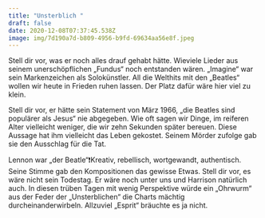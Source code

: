 ```yaml
---
title: "Unsterblich "
draft: false
date: 2020-12-08T07:37:45.538Z
image: img/7d190a7d-b809-4956-b9fd-69634aa56e8f.jpeg
---
```

Stell dir vor, was er noch alles drauf gehabt hätte. Wieviele Lieder aus seinem unerschöpflichen „Fundus“ noch entstanden wären. „Imagine“ war sein Markenzeichen als Solokünstler. All die Welthits mit den „Beatles“ wollen wir heute in Frieden ruhen lassen. Der Platz dafür wäre hier viel zu klein.

Stell dir vor, er hätte sein Statement von März 1966, „die Beatles sind populärer als Jesus“ nie abgegeben. Wie oft sagen wir Dinge, im reiferen Alter vielleicht weniger, die wir zehn Sekunden später bereuen. Diese Aussage hat ihm vielleicht das Leben gekostet. Seinem Mörder zufolge gab sie den Ausschlag für die Tat.

Lennon war „der Beatle“❗️Kreativ, rebellisch, wortgewandt, authentisch. Seine Stimme gab den Kompositionen das gewisse Etwas. Stell dir vor, es wäre nicht sein Todestag. Er wäre noch unter uns und Harrison natürlich auch. In diesen trüben Tagen mit wenig Perspektive würde ein „Ohrwurm“ aus der Feder der „Unsterblichen“ die Charts mächtig durcheinanderwirbeln. Allzuviel „Esprit“ bräuchte es ja nicht.